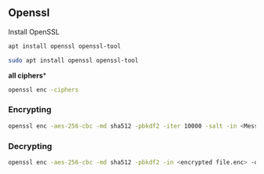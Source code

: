 ## Openssl

Install OpenSSL 

```bash
apt install openssl openssl-tool
```

```bash
sudo apt install openssl openssl-tool
```

**all ciphers***

```bash
openssl enc -ciphers
```


### Encrypting

```bash
openssl enc -aes-256-cbc -md sha512 -pbkdf2 -iter 10000 -salt -in <Message file> -out <Encrypted file.enc> 
```

### Decrypting

```bash
openssl enc -aes-256-cbc -md sha512 -pbkdf2 -in <encrypted file.enc> -out <decrypted file> -d
```
